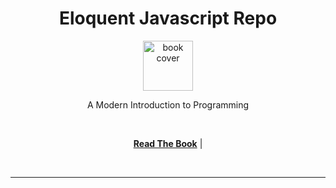 <div align="center">
<h1>Eloquent Javascript Repo</h1>

<a href="https://www.emojione.com/emoji/1F983">
  <img
    height="80"
    width="80"
    alt="book cover"
    src="https://eloquentjavascript.net/img/cover.jpg"
  />
</a>

<p>A Modern Introduction to Programming</p>

<br />

[**Read The Book**](https://eloquentjavascript.net/) |


<br />
</div>

<hr />

